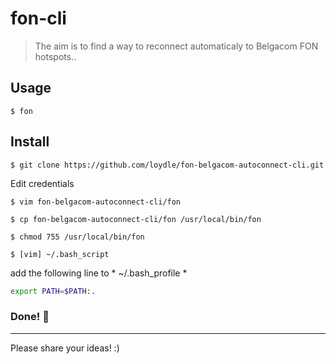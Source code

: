 
# fon-cli 
 >  The aim is to find a way to reconnect automaticaly to Belgacom FON hotspots..


## Usage
 `$ fon`  


## Install 

`$ git clone https://github.com/loydle/fon-belgacom-autoconnect-cli.git`

Edit credentials

`$ vim fon-belgacom-autoconnect-cli/fon`

`$ cp fon-belgacom-autoconnect-cli/fon /usr/local/bin/fon `

`$ chmod 755 /usr/local/bin/fon`

`$ [vim] ~/.bash_script`

add the following line to * ~/.bash_profile *

```bash
export PATH=$PATH:.

```
 
 ### Done! :beers:
 ------------

Please share your ideas! :)

